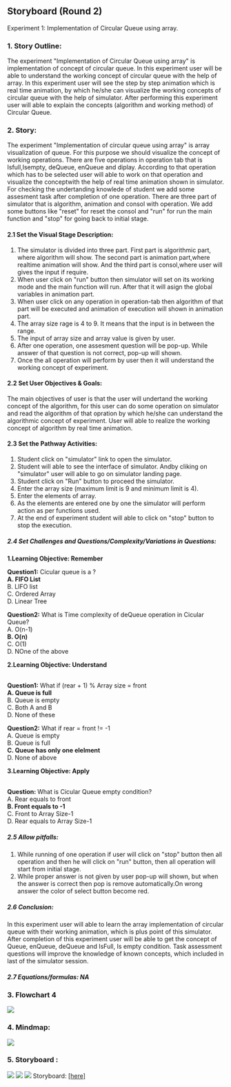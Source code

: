## Storyboard (Round 2)

Experiment 1: Implementation of Circular Queue using array.

### 1. Story Outline:
The experiment "Implementation of Circular Queue using array" is implementation of concept of circular queue. In this experiment user will be able to understand the working concept of circular queue with the help of array. In this experiment user will see the step by step animation which is real time animation, by which he/she can visualize the working concepts of circular queue with the help of simulator. After performing this experiment user will able to explain the concepts (algorithm and working method) of Circular Queue.<br>

### 2. Story:

The experiment "Implementation of  circular queue using array" is array visualization of queue. For this purpose we should visualize the concept of working operations. There are five operations in operation tab that is Isfull,Isempty, deQueue, enQueue and diplay. According to that operation which has to be selected user will able to work on that operation and visualize the conceptwith the help of real time animation shown in simulator. For checking the undertanding knowlede of student we add some assesment task after completion of one operation. There are three part of simulator that is algorithm, animation and consol with operation. We add some buttons like "reset" for reset the consol and "run" for run the main function and "stop" for going back to initial stage.

#### 2.1 Set the Visual Stage Description:
1. The simulator is divided into three part. First part is algorithmic part, where algorithm will show. The second part is animation part,where realtime animation will show. And the third part is consol,where user will gives the input if require.<br>
2. When user click on "run" button then simulator will set on its working mode and the main function will run. After that it will asign the global variables in animation part.<br>
3. When user click on any operation in operation-tab then algorithm of that part will be executed and animation of execution will shown in animation part.<br>
4. The array size rage is 4 to 9. It means that the input is in between the range.<br>
5. The input of array size and array value is given by user.<br>
6. After one operation, one assesment question will be pop-up. While answer of that question is not correct, pop-up will shown.<br>
7. Once the all operation will perform by user then it will understand the working concept of experiment.<br>

#### 2.2 Set User Objectives & Goals:

The main objectives of user is that the user will undertand the working concept of the algorithm, for this user can do some operation on simulator and read the algorithm of that opration by which he/she can understand the algorithmic concept of experiment. User will able to realize the working concept of algorithm by real time animation.

#### 2.3 Set the Pathway Activities:

1. Student click on "simulator" link to open the simulator.
2. Student will able to see the interface of simulator. Andby cliking on "simulator" user will able to go on simulator landing page.
3. Student click on "Run" button to proceed the simulator.
4. Enter the array size (maximum limit is 9 and minimum limit is 4).
5. Enter the elements of array.
6. As the elements are entered one by one the simulator will perform action as per functions used.
7. At the end of experiment student will able to click on "stop" button to stop the execution.


##### 2.4 Set Challenges and Questions/Complexity/Variations in Questions:
<b>1.Learning Objective: Remember</b><br>

<b>Question1:</b> Cicular queue is a ?<br>
<b>A. FIFO List</b><br>
B. LIFO list<br>
C. Ordered Array<br>
D. Linear Tree<br>

<b>Question2:</b> What is Time complexity of deQueue operation in Cicular Queue?<br>
A. O(n-1)<br>
<b>B. O(n)</b><br>
C. O(1)<br>
D. NOne of the above<br>

<b>2.Learning Objective: Understand</b><br><br>

<b>Question1:</b> What if (rear + 1) % Array size = front<br>
<b>A. Queue is full</b><br>
B. Queue is empty<br>
C. Both A and B<br>
D. None of these<br>

<b>Question2:</b> What if rear = front != -1<br>
A. Queue is empty<br>
B. Queue is full<br>
<b>C. Queue has only one elelment</b><br>
D. None of above<br>

<b>3.Learning Objective: Apply</b><br><br>

<b>Question: </b>What is Cicular Queue empty condition?<br>
A. Rear equals to front<br>
<b>B. Front equals to -1</b><br>
C. Front to Array Size-1<br>
D. Rear equals to Array Size-1<br>

##### 2.5 Allow pitfalls:
1. While running of one operation if user will click on "stop" button then all operation and then he will click on "run" button, then all operation will start from initial stage.<br>
2. While proper answer is not given by user pop-up will shown, but when the answer is correct then pop is remove automatically.On wrong answer the color of select button become red.<br>

##### 2.6 Conclusion:
In this experiment user will able to learn the array implementation of  circular queue with their working animation, which is plus point of this simulator. After completion of this experiment user will be able to get the concept of Queue, enQueue, deQueue and IsFull, Is empty condition. Task assessment questions will improve the knowledge of known concepts, which included in last of the simulator session.

##### 2.7 Equations/formulas: NA

### 3. Flowchart 4
<img src="flowchart/flowchartcq.JPG"/><br>

### 4. Mindmap:
<img src="mindmap/mindmapcqa.JPG"/>

### 5. Storyboard :
<img src="images/ca1.jpeg"/>
<img src="images/ca2.jpeg"/>
<img src="images/ca3.jpeg"/>
Storyboard: <a href="storyboard/ca.gif">[here]</a>

